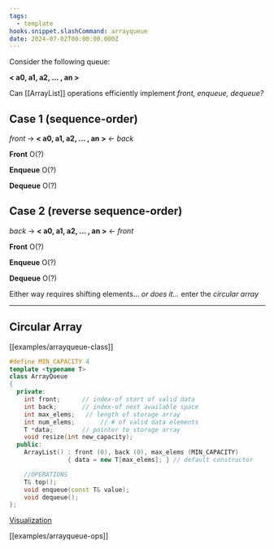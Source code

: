 ```yaml
---
tags:
  - template
hooks.snippet.slashCommand: arrayqueue
date: 2024-07-02T00:00:00.000Z
---
```


Consider the following queue:

 **< a0, a1, a2, ... , an >**

Can [[ArrayList]] operations efficiently implement _front, enqueue, dequeue?_ 

## Case 1 (sequence-order)

  _front_ -> **< a0, a1, a2, ... , an >** <- _back_

**Front** O(?)

**Enqueue** O(?)

**Dequeue** O(?)


## Case 2 (reverse sequence-order)

  _back_ -> **< a0, a1, a2, ... , an >** <- _front_

**Front** O(?)

**Enqueue** O(?)

**Dequeue** O(?)


Either way requires shifting elements... _or does it..._ enter the _circular array_

---

## Circular Array


[[examples/arrayqueue-class]]
```c++
#define MIN_CAPACITY 4
template <typename T>
class ArrayQueue
{
  private:
    int front;      // index-of start of valid data
    int back;       // index-of next available space   
    int max_elems;   // length of storage array
    int num_elems;       // # of valid data elements
    T *data;        // pointer to storage array
    void resize(int new_capacity);
  public:
    ArrayList() : front (0), back (0), max_elems (MIN_CAPACITY) 
                { data = new T[max_elems]; } // default constructor

    //OPERATIONS
    T& top();
    void enqueue(const T& value);
    void dequeue();
};
```



[Visualization](https://www.cs.usfca.edu/~galles/visualization/QueueArray.html)


[[examples/arrayqueue-ops]]

